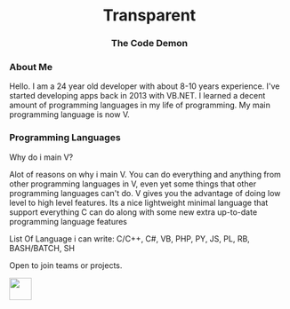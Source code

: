 <div align="center">
  <h1> Transparent </h1>
  <h3> The Code Demon </h3>
</div>

### About Me
Hello. I am a 24 year old developer with about 8-10 years experience. I've started developing apps back in 2013 with VB.NET. I learned a decent amount of programming languages in my life of programming. My main programming language is now V.

### Programming Languages
Why do i main V?

Alot of reasons on why i main V. You can do everything and anything from other programming languages in V, even yet some things that other programming languages can't do. V gives you the advantage of doing low level to high level features. Its a nice lightweight minimal language that support everything C can do along with some new extra up-to-date programming language features

List Of Language i can write:
C/C++, C#, VB, PHP, PY, JS, PL, RB, BASH/BATCH, SH

Open to join teams or projects. 

<img width="40" src="https://raw.githubusercontent.com/vlang/v-logo/master/dist/v-logo.svg?sanitize=true">
